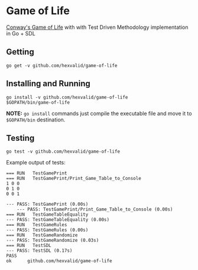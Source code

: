 # Game of Life
[Conway's Game of Life](http://en.wikipedia.org/wiki/Conway%27s_Game_of_Life)  with with Test Driven Methodology implementation in Go + SDL

## Getting 

```
go get -v github.com/hexvalid/game-of-life
```

## Installing and Running
```
go install -v github.com/hexvalid/game-of-life
$GOPATH/bin/game-of-life
```
**NOTE:** `go install` commands  just compile the executable file and move it to `$GOPATH/bin` destination.

## Testing
```
go test -v github.com/hexvalid/game-of-life
```

Example output of tests:
```
=== RUN   TestGamePrint
=== RUN   TestGamePrint/Print_Game_Table_to_Console
1 0 0 
0 1 0 
0 0 1 

--- PASS: TestGamePrint (0.00s)
    --- PASS: TestGamePrint/Print_Game_Table_to_Console (0.00s)
=== RUN   TestGameTableEquality
--- PASS: TestGameTableEquality (0.00s)
=== RUN   TestGameRules
--- PASS: TestGameRules (0.00s)
=== RUN   TestGameRandomize
--- PASS: TestGameRandomize (0.03s)
=== RUN   TestSDL
--- PASS: TestSDL (0.17s)
PASS
ok  	github.com/hexvalid/game-of-life
```
